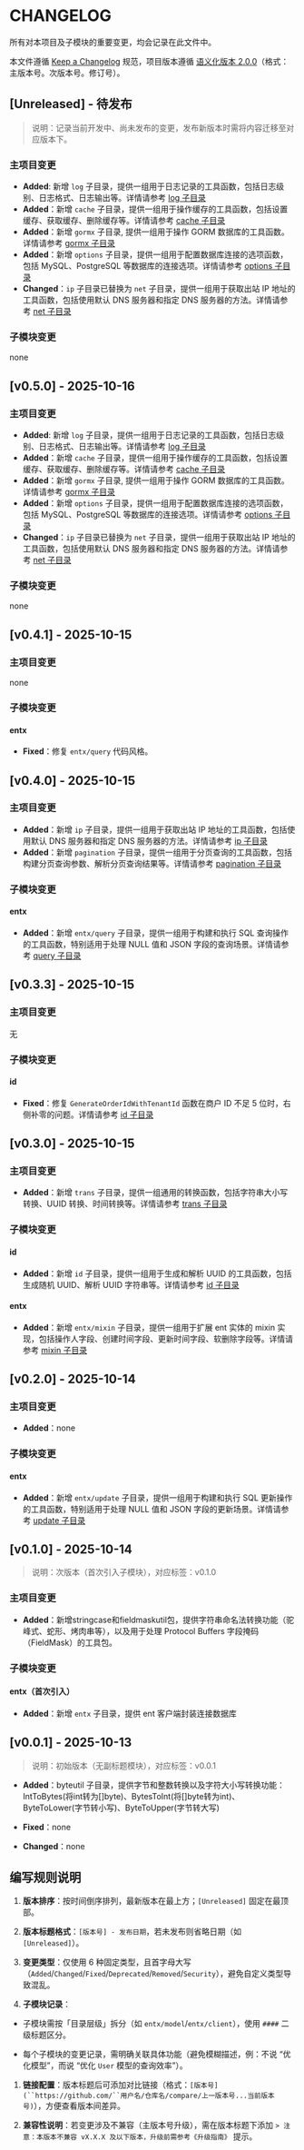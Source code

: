 # CHANGELOG

所有对本项目及子模块的重要变更，均会记录在此文件中。

本文件遵循 [Keep a Changelog](https://keepachangelog.com/zh-CN/1.0.0/) 规范，项目版本遵循 [语](https://semver.org/lang/zh-CN/)[义](https://semver.org/lang/zh-CN/)[化](https://semver.org/lang/zh-CN/)[版](https://semver.org/lang/zh-CN/)[本](https://semver.org/lang/zh-CN/)[ 2](https://semver.org/lang/zh-CN/)[.](https://semver.org/lang/zh-CN/)[0](https://semver.org/lang/zh-CN/)[.](https://semver.org/lang/zh-CN/)[0](https://semver.org/lang/zh-CN/)（格式：主版本号。次版本号。修订号）。

## [Unreleased] - 待发布

> 说明：记录当前开发中、尚未发布的变更，发布新版本时需将内容迁移至对应版本下。

### 主项目变更

* **Added**: 新增 `log` 子目录，提供一组用于日志记录的工具函数，包括日志级别、日志格式、日志输出等。详情请参考 [log 子目录](./log/README.md)
* **Added**：新增 `cache` 子目录，提供一组用于操作缓存的工具函数，包括设置缓存、获取缓存、删除缓存等。详情请参考 [cache 子目录](./cache/README.md)
* **Added**：新增 `gormx` 子目录, 提供一组用于操作 GORM 数据库的工具函数。详情请参考 [gormx 子目录](./gormx/README.md)
* **Added**：新增 `options` 子目录，提供一组用于配置数据库连接的选项函数，包括 MySQL、PostgreSQL 等数据库的连接选项。详情请参考 [options 子目录](./options/README.md)
* **Changed**：`ip` 子目录已替换为 `net` 子目录，提供一组用于获取出站 IP 地址的工具函数，包括使用默认 DNS 服务器和指定 DNS 服务器的方法。详情请参考 [net 子目录](./net/README.md)


### 子模块变更

none

## [v0.5.0] - 2025-10-16

### 主项目变更

* **Added**: 新增 `log` 子目录，提供一组用于日志记录的工具函数，包括日志级别、日志格式、日志输出等。详情请参考 [log 子目录](./log/README.md)
* **Added**：新增 `cache` 子目录，提供一组用于操作缓存的工具函数，包括设置缓存、获取缓存、删除缓存等。详情请参考 [cache 子目录](./cache/README.md)
* **Added**：新增 `gormx` 子目录, 提供一组用于操作 GORM 数据库的工具函数。详情请参考 [gormx 子目录](./gormx/README.md)
* **Added**：新增 `options` 子目录，提供一组用于配置数据库连接的选项函数，包括 MySQL、PostgreSQL 等数据库的连接选项。详情请参考 [options 子目录](./options/README.md)
* **Changed**：`ip` 子目录已替换为 `net` 子目录，提供一组用于获取出站 IP 地址的工具函数，包括使用默认 DNS 服务器和指定 DNS 服务器的方法。详情请参考 [net 子目录](./net/README.md)

### 子模块变更

none

## [v0.4.1] - 2025-10-15

### 主项目变更

none

### 子模块变更

#### entx

* **Fixed**：修复 `entx/query` 代码风格。

## [v0.4.0] - 2025-10-15

### 主项目变更

* **Added**：新增 `ip` 子目录，提供一组用于获取出站 IP 地址的工具函数，包括使用默认 DNS 服务器和指定 DNS 服务器的方法。详情请参考 [ip 子目录](./ip/README.md)
* **Added**：新增 `pagination` 子目录，提供一组用于分页查询的工具函数，包括构建分页查询参数、解析分页查询结果等。详情请参考 [pagination 子目录](./pagination/README.md)

### 子模块变更

#### entx

* **Added**：新增 `entx/query` 子目录，提供一组用于构建和执行 SQL 查询操作的工具函数，特别适用于处理 NULL 值和 JSON 字段的查询场景。详情请参考 [query 子目录](./entx/query/README.md)


## [v0.3.3] - 2025-10-15

### 主项目变更

无

### 子模块变更

#### id

* **Fixed**：修复 `GenerateOrderIdWithTenantId` 函数在商户 ID 不足 5 位时，右侧补零的问题。详情请参考 [id 子目录](./id/README.md)


## [v0.3.0] - 2025-10-15

### 主项目变更

* **Added**：新增 `trans` 子目录，提供一组通用的转换函数，包括字符串大小写转换、UUID 转换、时间转换等。详情请参考 [trans 子目录](./trans/README.md)

### 子模块变更

#### id

* **Added**：新增 `id` 子目录，提供一组用于生成和解析 UUID 的工具函数，包括生成随机 UUID、解析 UUID 字符串等。详情请参考 [id 子目录](./id/README.md)

#### entx

* **Added**：新增 `entx/mixin` 子目录，提供一组用于扩展 ent 实体的 mixin 实现，包括操作人字段、创建时间字段、更新时间字段、软删除字段等。详情请参考 [mixin 子目录](./entx/mixin/README.md)

## [v0.2.0] - 2025-10-14

### 主项目变更

* **Added**：none

### 子模块变更

#### entx

* **Added**：新增 `entx/update` 子目录，提供一组用于构建和执行 SQL 更新操作的工具函数，特别适用于处理 NULL 值和 JSON 字段的更新场景。详情请参考 [update 子目录](./entx/update/README.md)

## [v0.1.0] - 2025-10-14

> 说明：次版本（首次引入子模块），对应标签：v0.1.0

### 主项目变更

* **Added**：新增stringcase和fieldmaskutil包，提供字符串命名法转换功能（驼峰式、蛇形、烤肉串等），以及用于处理 Protocol Buffers 字段掩码（FieldMask）的工具包。



### 子模块变更

#### entx（首次引入）


* **Added**：新增 `entx` 子目录，提供 ent 客户端封装连接数据库


## [v0.0.1] - 2025-10-13

> 说明：初始版本（无副标题模块），对应标签：v0.0.1



* **Added**：byteutil 子目录，提供字节和整数转换以及字符大小写转换功能：IntToBytes(将int转为[]byte)、BytesToInt(将[]byte转为int)、ByteToLower(字节转小写)、ByteToUpper(字节转大写)

* **Fixed**：none

* **Changed**：none




## 编写规则说明



1. **版本排序**：按时间倒序排列，最新版本在最上方；`[Unreleased]` 固定在最顶部。

2. **版本标题格式**：`[版本号] - 发布日期`，若未发布则省略日期（如 `[Unreleased]`）。

3. **变更类型**：仅使用 6 种固定类型，且首字母大写（`Added`/`Changed`/`Fixed`/`Deprecated`/`Removed`/`Security`），避免自定义类型导致混乱。

4. **子模块记录**：

* 子模块需按「目录层级」拆分（如 `entx/model`/`entx/client`），使用 `####` 二级标题区分。

* 每个子模块的变更记录，需明确关联具体功能（避免模糊描述，例：不说 “优化模型”，而说 “优化 `User` 模型的查询效率”）。

1. **链接配置**：版本标题后可添加对比链接（格式：`[版本号](``https://github.com/``用户名/仓库名/compare/上一版本号...当前版本号)`），方便查看版本间差异。

2. **兼容性说明**：若变更涉及不兼容（主版本号升级），需在版本标题下添加 `> 注意：本版本不兼容 vX.X.X 及以下版本，升级前需参考《升级指南》` 提示。